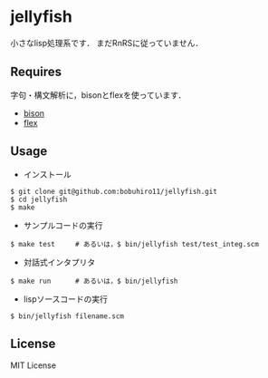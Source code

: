 jellyfish
========

小さなlisp処理系です．
まだRnRSに従っていません．

Requires
--------

字句・構文解析に，bisonとflexを使っています．

- [bison](http://www.gnu.org/software/bison/)
- [flex](http://flex.sourceforge.net/)

Usage
--------

- インストール

```
$ git clone git@github.com:bobuhiro11/jellyfish.git
$ cd jellyfish
$ make
```

- サンプルコードの実行

```
$ make test     # あるいは，$ bin/jellyfish test/test_integ.scm
```

- 対話式インタプリタ

```
$ make run      # あるいは，$ bin/jellyfish
```

- lispソースコードの実行

```
$ bin/jellyfish filename.scm
```

License
-------

MIT License
